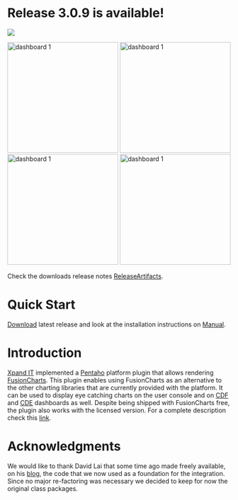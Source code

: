 # Release 3.0.9 is available! #

[![](http://img215.imageshack.us/img215/2140/downloadnoversion.png)](http://xpand-it.com/en/solutions-en/pentaho-fusioncharts-plugin-en)

<img src='http://img141.imageshack.us/img141/674/dashboard5.png'  alt='dashboard 1' width='250px' />
<img src='http://img52.imageshack.us/img52/488/dashboard4.png'    alt='dashboard 1' width='250px' />
<img src='http://img515.imageshack.us/img515/3138/fusionmaps.png' alt='dashboard 1' width='250px' />
<img src='http://imageshack.us/a/img259/5381/fusionanalyzer.jpg'  alt='dashboard 1' width='250px' />

Check the downloads release notes [ReleaseArtifacts](https://github.com/xpandit/pentaho-fc-plugin/wiki/ReleaseArtifacts).

# Quick Start #
[Download](http://xpand-it.com/en/solutions-en/pentaho-fusioncharts-plugin-en) latest release and look at the installation instructions on [Manual](https://github.com/xpandit/pentaho-fc-plugin/wiki/Manual).

# Introduction #
[Xpand IT](http://xpand-it.com/) implemented a [Pentaho](http://sourceforge.net/projects/pentaho/) platform plugin that allows rendering [FusionCharts](http://www.fusioncharts.com/). This plugin enables using FusionCharts as an alternative to the other charting libraries that are currently provided with the platform.
It can be used to display eye catching charts on the user console and on [CDF](http://www.webdetails.pt/ctools/cdf/) and [CDE](http://www.webdetails.pt/ctools/cde/) dashboards as well. Despite being shipped with FusionCharts free, the plugin also works with the licensed version. For a complete description check this [link](http://www.xpand-it.com/fusioncharts).

# Acknowledgments #
We would like to thank David Lai that some time ago made freely available, on his [blog](http://davidlai101.com/blog/), the code that we now used as a foundation for the integration. Since no major re-factoring was necessary we decided to keep for now the original class packages.
